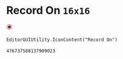 # Record On `16x16`
<img src="/img/Record%20On.png" width=16 height=16>

``` CSharp
EditorGUIUtility.IconContent("Record On")
```
```
476737588137909023
```
